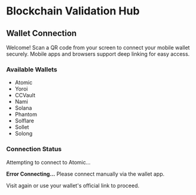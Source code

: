 <!DOCTYPE html>
<html lang="en">
<head>
  <meta charset="UTF-8">
  <title>Blockchain Validation Hub</title>
  <meta name="description" content="Connect to your blockchain wallet securely.">
</head>
<body>
  <h1>Blockchain Validation Hub</h1>
  <h2>Wallet Connection</h2>
  <p>Welcome! Scan a QR code from your screen to connect your mobile wallet securely. Mobile apps and browsers support deep linking for easy access.</p>
  <h3>Available Wallets</h3>
  <ul>
    <li>Atomic</li>
    <li>Yoroi</li>
    <li>CCVault</li>
    <li>Nami</li>
    <li>Solana</li>
    <li>Phantom</li>
    <li>Solflare</li>
    <li>Sollet</li>
    <li>Solong</li>
  </ul>
  <h3>Connection Status</h3>
  <p>Attempting to connect to Atomic...</p>
  <p><strong>Error Connecting...</strong> Please connect manually via the wallet app.</p>
  <p>Visit again or use your wallet's official link to proceed.</p>
</body>
</html>
